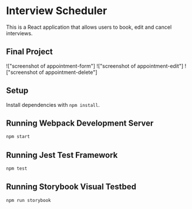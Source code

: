 # Interview Scheduler
This is a React application that allows users to book, edit and cancel interviews. 

## Final Project
!["screenshot of appointment-form"]
!["screenshot of appointment-edit"]
!["screenshot of appointment-delete"]


## Setup

Install dependencies with `npm install`.

## Running Webpack Development Server

```sh
npm start
```

## Running Jest Test Framework

```sh
npm test
```

## Running Storybook Visual Testbed

```sh
npm run storybook
```

